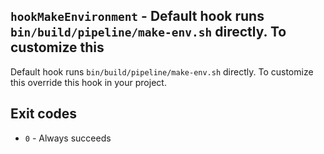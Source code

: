 
## `hookMakeEnvironment` - Default hook runs `bin/build/pipeline/make-env.sh` directly. To customize this

Default hook runs `bin/build/pipeline/make-env.sh` directly. To customize this
override this hook in your project.

## Exit codes

- `0` - Always succeeds
